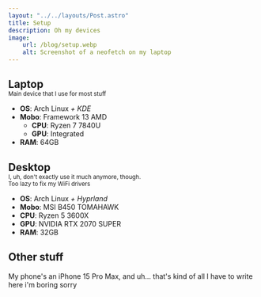 ```yaml
---
layout: "../../layouts/Post.astro"
title: Setup
description: Oh my devices
image:
    url: /blog/setup.webp
    alt: Screenshot of a neofetch on my laptop
---
```

<h2 style="margin-bottom: 0;">Laptop</h2>
<p style="margin-top: 0;"><small>Main device that I use for most stuff</small></p>

- **OS**: Arch Linux *+ KDE*
- **Mobo**: Framework 13 AMD
    - **CPU**: Ryzen 7 7840U
    - **GPU**: Integrated
- **RAM**: 64GB

<h2 style="margin-bottom: 0;">Desktop</h2>
<p style="margin-top: 0;"><small>I, uh, don't exactly use it much anymore, though.<br>Too lazy to fix my WiFi drivers</small></p>

- **OS**: Arch Linux *+ Hyprland*
- **Mobo**: MSI B450 TOMAHAWK
- **CPU**: Ryzen 5 3600X
- **GPU**: NVIDIA RTX 2070 SUPER
- **RAM**: 32GB

## Other stuff

My phone's an iPhone 15 Pro Max, and uh... that's kind of all I have to write here i'm boring sorry
